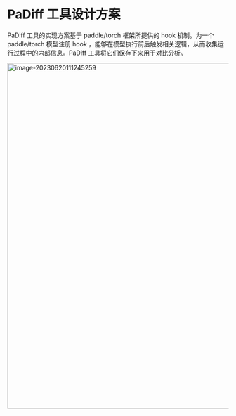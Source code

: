 # PaDiff 工具设计方案

PaDiff 工具的实现方案基于 paddle/torch 框架所提供的 hook 机制。为一个 paddle/torch 模型注册 hook ，能够在模型执行前后触发相关逻辑，从而收集运行过程中的内部信息。PaDiff 工具将它们保存下来用于对比分析。

<img width="787" alt="image-20230620111245259" src="https://github.com/feifei-111/PaDiff/assets/79986504/ea6d668c-f624-4513-8be1-f3e658fca319">

